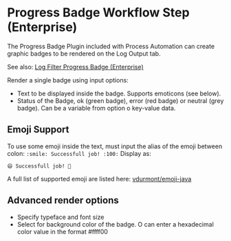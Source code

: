 # Progress Badge Workflow Step (Enterprise)

The Progress Badge Plugin included with Process Automation can create graphic badges to be rendered on the Log Output tab.

See also: [Log Filter Progress Badge (Enterprise)](/manual/log-filters/progress-badge.md)

Render a single badge using input options:

- Text to be displayed inside the badge. Supports emoticons (see below).
- Status of the Badge, ok (green badge), error (red badge) or neutral (grey badge). Can be a variable from option o key-value data.

## Emoji Support

To use some emoji inside the text, must input the alias of the emoji between colon:
`:smile: Successfull job! :100:`
Display as:

`😄 Successfull job! 💯`

A full list of supported emoji are listed here:
[vdurmont/emoji-java](https://github.com/vdurmont/emoji-java)

## Advanced render options

- Specify typeface and font size
- Select for background color of the badge. O can enter a hexadecimal color value in the format #ffff00
